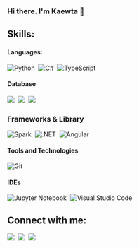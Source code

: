 ### Hi there. I'm Kaewta 👋

## Skills:

#### Languages:

![Python](https://img.shields.io/badge/Python-3776AB?style=for-the-badge&logo=python&logoColor=white)&nbsp;
![C#](https://img.shields.io/badge/C%23-239120?style=for-the-badge&logo=c-sharp&logoColor=white)&nbsp;
![TypeScript](https://img.shields.io/badge/TypeScript-007ACC?style=for-the-badge&logo=typescript&logoColor=white)&nbsp;

#### Database

[<img src="https://img.shields.io/badge/PostgreSQL-316192?style=for-the-badge&logo=postgresql&logoColor=white" />](https://www.linkedin.com/in/kaewta-tupila-01510a248/)&nbsp;
[<img src="https://img.shields.io/badge/MongoDB-4EA94B?style=for-the-badge&logo=mongodb&logoColor=white" />](https://www.linkedin.com/in/kaewta-tupila-01510a248/)&nbsp;
[<img src="https://img.shields.io/badge/Microsoft%20SQL%20Server-CC2927?style=for-the-badge&logo=microsoft%20sql%20server&logoColor=white" />](https://www.linkedin.com/in/kaewta-tupila-01510a248/)&nbsp;

### Frameworks & Library
![Spark](https://img.shields.io/badge/Apache_Spark-FFFFFF?style=for-the-badge&logo=apachespark&logoColor=#E35A16)&nbsp;
![.NET](https://img.shields.io/badge/.NET-512BD4?style=for-the-badge&logo=dotnet&logoColor=white)&nbsp;
![Angular](https://img.shields.io/badge/Angular-DD0031?style=for-the-badge&logo=angular&logoColor=white)&nbsp;

#### Tools and Technologies

![Git](https://img.shields.io/badge/GIT-E44C30?style=for-the-badge&logo=git&logoColor=white)&nbsp;

#### IDEs

![Jupyter Notebook](https://img.shields.io/badge/Jupyter-F37626.svg?&style=for-the-badge&logo=Jupyter&logoColor=white)&nbsp;
![Visual Studio Code](https://img.shields.io/badge/VSCode-0078D4?style=for-the-badge&logo=visual%20studio%20code&logoColor=white)&nbsp;

## Connect with me:

<p align = "center">
 
[<img src="https://img.shields.io/badge/linkedin-%2312100E.svg?&style=for-the-badge&logo=linkedin&logoColor=white" />](https://www.linkedin.com/in/kaewta-tupila-01510a248/)&nbsp;
[<img src="https://img.shields.io/badge/Instagram-E4405F?style=for-the-badge&logo=instagram&logoColor=white"/>](https://www.instagram.com/thekaewta/)&nbsp;
[<img src="https://img.shields.io/badge/Facebook-1877F2?style=for-the-badge&logo=facebook&logoColor=white" />](https://www.facebook.com/profile.php?id=100004036830084)&nbsp;
